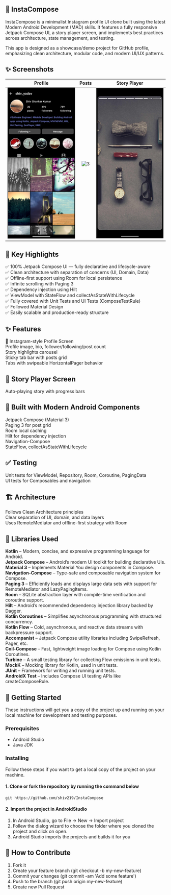 ## 🌟 InstaCompose
InstaCompose is a minimalist Instagram profile UI clone built using the latest Modern Android Development (MAD) skills. It features a fully responsive Jetpack Compose UI, a story player screen, and implements best practices across architecture, state management, and testing.

This app is designed as a showcase/demo project for GitHub profile, emphasizing clean architecture, modular code, and modern UI/UX patterns.
## ✨ Screenshots
| Profile | Posts |  Story Player |
|:-:|:-:|:-:|
| ![Fist](media/profile.png?raw=true) | ![3](media/posts.png?raw=true) | ![3](media/story.png?raw=true) |

## 🚀 Key Highlights

✅ 100% Jetpack Compose UI — fully declarative and lifecycle-aware                                                                                                                           
✅ Clean architecture with separation of concerns (UI, Domain, Data)                                                                                                
✅ Offline-first support using Room for local persistence                                                                                                              
✅ Infinite scrolling with Paging 3                                                                      
✅ Dependency injection using Hilt                                                                                                   
✅ ViewModel with StateFlow and collectAsStateWithLifecycle                                                                                                    
✅ Fully covered with Unit Tests and UI Tests (ComposeTestRule)                                                                                                   
✅ Followed Material Design                                                                                                                                                     
✅ Easily scalable and production-ready structure

## ✨ Features
🎨 Instagram-style Profile Screen                                                                                        
Profile image, bio, follower/following/post count                                                                    
Story highlights carousel                                                                                                 
Sticky tab bar with posts grid                                                                                                   
Tabs with swipeable HorizontalPager behavior                                                                                   
## 🎥 Story Player Screen                                                                                
Auto-playing story with progress bars                                                                                      
## 🧱 Built with Modern Android Components                                                                             
Jetpack Compose (Material 3)                                                                                                                          
Paging 3 for post grid                                                                                                                     
Room local caching                                                                                                                                               
Hilt for dependency injection                                                                                                                
Navigation-Compose                                                                                                                  
StateFlow, collectAsStateWithLifecycle                                                                                                          
## ✅ Testing                                                                                                        
Unit tests for ViewModel, Repository, Room, Coroutine, PagingData                                                                                                             
UI tests for Composables and navigation                                                                                                                   
## 🏗️ Architecture                                                                                                                                     
Follows Clean Architecture principles                                                                                                                                  
Clear separation of UI, domain, and data layers                                                                                            
Uses RemoteMediator and offline-first strategy with Room                                                                                                                


## 📃 Libraries Used                                  
**Kotlin** – Modern, concise, and expressive programming language for Android.                                                                                 
**Jetpack Compose** – Android’s modern UI toolkit for building declarative UIs.                                                                                               
**Material 3** – Implements Material You design components in Compose.                                                                                                            
**Navigation-Compose** – Type-safe and composable navigation system for Compose.                                                                                                  
**Paging 3** – Efficiently loads and displays large data sets with support for RemoteMediator and LazyPagingItems.                                                                               
**Room** – SQLite abstraction layer with compile-time verification and coroutine support.                                                         
**Hilt** – Android’s recommended dependency injection library backed by Dagger.                                                                                  
**Kotlin Coroutines** – Simplifies asynchronous programming with structured concurrency.                                                  
**Kotlin Flow** – Cold, asynchronous, and reactive data streams with backpressure support.                                                                      
**Accompanist** – Jetpack Compose utility libraries including SwipeRefresh, Pager, etc.                                                                         
**Coil-Compose** – Fast, lightweight image loading for Compose using Kotlin Coroutines.                                                                                               
**Turbine** – A small testing library for collecting Flow emissions in unit tests.                                                                                       
**MockK** – Mocking library for Kotlin, used in unit tests.                                                                                              
**JUnit** – Framework for writing and running unit tests.                                                                    
**AndroidX Test** – Includes Compose UI testing APIs like createComposeRule.                      

## 🚀 Getting Started
These instructions will get you a copy of the project up and running on your local machine for development and testing purposes.

### Prerequisites
*   Android Studio 
*   Java JDK

### Installing
Follow these steps if you want to get a local copy of the project on your machine.

#### 1. Clone or fork the repository by running the command below	
```
git https://github.com/shiv219/InstaCompose
```

#### 2. Import the project in AndroidStudio
1.  In Android Studio, go to File -> New -> Import project
2.  Follew the dialog wizard to choose the folder where you cloned the project and click on open.
3.  Android Studio imports the projects and builds it for you

## 🤝 How to Contribute
1.  Fork it
2.  Create your feature branch (git checkout -b my-new-feature)
3.  Commit your changes (git commit -am 'Add some feature')
4.  Push to the branch (git push origin my-new-feature)
5.  Create new Pull Request
